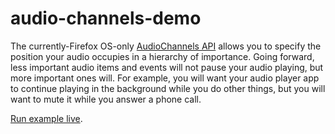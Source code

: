audio-channels-demo
===================

The currently-Firefox OS-only [AudioChannels API](https://developer.mozilla.org/en-US/docs/Mozilla/B2G_OS/API/Audio_Channels_API) allows you to specify the position your audio occupies in a hierarchy of importance. Going forward, less important audio items and events will not pause your audio playing, but more important ones will. For example, you will want your audio player app to continue playing in the background while you do other things, but you will want to mute it while you answer a phone call.

[Run example live](http://mdn.github.io/audio-channels-demo/).
